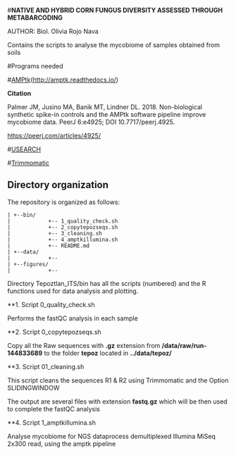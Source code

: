 


#**NATIVE AND HYBRID CORN FUNGUS DIVERSITY ASSESSED THROUGH METABARCODING**

AUTHOR: Biol. Olivia Rojo Nava

Contains the scripts to analyse the mycobiome of samples obtained from soils

#Programs needed

#[AMPtk](https://amptk.readthedocs.io/en/latest/quick-start.html)(http://amptk.readthedocs.io/)

**Citation**

Palmer JM, Jusino MA, Banik MT, Lindner DL. 2018. Non-biological synthetic spike-in controls and the AMPtk software pipeline improve mycobiome data. PeerJ 6:e4925; DOI 10.7717/peerj.4925.

https://peerj.com/articles/4925/

#[USEARCH](https://drive5.com/cgi-bin/upload3.py?license=2020030317323206966)

#[Trimmomatic](http://www.usadellab.org/cms/?page=trimmomatic)


## Directory organization

The repository is organized as follows:

```
| +--bin/
|            +-- 1_quality_check.sh
|            +-- 2_copytepozseqs.sh
|            +-- 3_cleaning.sh
|            +-- 4_amptkillumina.sh
|            +-- README.md
| +--data/
|            +--
| +--figures/
|            +--

```

Directory Tepoztlan_ITS/bin has all the scripts (numbered) and the R functions used for data analysis and plotting.

**1. Script 0_quality_check.sh

Performs the fastQC analysis in each sample


**2. Script  0_copytepozseqs.sh

Copy all the Raw sequences with **.gz** extension from **/data/raw/run-144833689** to the folder **tepoz** located in **../data/tepoz/**

**3. Script 01_cleaning.sh

This script cleans the sequences R1 & R2 using Trimmomatic and the Option SLIDINGWINDOW

The output are several files with extension **fastq.gz** which will be then used to complete the fastQC analysis

**4. Script 1_amptkillumina.sh

Analyse mycobiome for NGS dataprocess demultiplexed Illumina MiSeq 2x300 read, using the amptk pipeline
